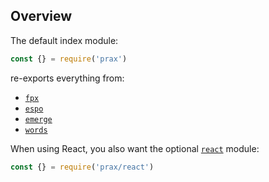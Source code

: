 ## Overview

The default index module:

```js
const {} = require('prax')
```

re-exports everything from:

* <a href="https://github.com/Mitranim/fpx" target="_blank">`fpx` <span class="fa fa-github"></span></a>
* <a href="https://github.com/Mitranim/espo" target="_blank">`espo` <span class="fa fa-github"></span></a>
* <a href="https://github.com/Mitranim/emerge" target="_blank">`emerge` <span class="fa fa-github"></span></a>
* [`words`](api/words/)

When using React, you also want the optional [`react`](api/react/) module:

```js
const {} = require('prax/react')
```
